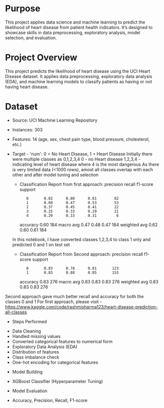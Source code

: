 # Purpose
This project applies data science and machine learning to predict the likelihood of heart disease from patient health indicators.
It’s designed to showcase skills in data preprocessing, exploratory analysis, model selection, and evaluation.

# Project Overview
This project predicts the likelihood of heart disease using the UCI Heart Disease dataset.
It applies data preprocessing, exploratory data analysis (EDA), and machine learning models to classify patients as having or not having heart disease.

# Dataset
* Source: UCI Machine Learning Repository
* Instances: 303
* Features: 14 (age, sex, chest pain type, blood pressure, cholesterol, etc.)
* Target - 'num': 0 = No Heart Disease, 1 = Heart Disease
 Initially there were multiple classes as 0,1,2,3,4
  0 - no Heart disease
  1,2,3,4 - indicating level of heart disease where 4 is  the most dangerous
  As there is very limited data (<1000 rows), amost all classes overlap with each other and after model tuning and selection

  * Classification Report from first approach:
              precision    recall  f1-score   support

           0       0.82      0.80      0.81        82
           1       0.60      0.47      0.53        53
           2       0.37      0.45      0.41        22
           3       0.25      0.33      0.29        21
           4       0.29      0.33      0.31         6

    accuracy                           0.60       184
   macro avg       0.47      0.48      0.47       184
weighted avg       0.62      0.60      0.61       184


  In this notebook, I have converted classes 1,2,3,4 to class 1 only and predicted 0 and 1 on test set
  * Classification Report from Second approach:
  precision    recall  f1-score   support

           0       0.83      0.78      0.81       123
           1       0.83      0.88      0.85       153

    accuracy                           0.83       276
   macro avg       0.83      0.83      0.83       276
weighted avg       0.83      0.83      0.83       276

Second approach gave much better recall and accuracy for both the classes 0 and 1
For first approach, please visit - https://www.kaggle.com/code/rashmisharma123/heart-disease-prediction-all-classes

* Steps Performed
- Data Cleaning
- Handled missing values
- Converted categorical features to numerical form
- Exploratory Data Analysis (EDA)
- Distribution of features
- Class imbalance check
- One-hot encoding for categorical features

* Model Building
- XGBoost Classifier (Hyperparameter Tuning)
  
* Model Evaluation
- Accuracy, Precision, Recall, F1-score














